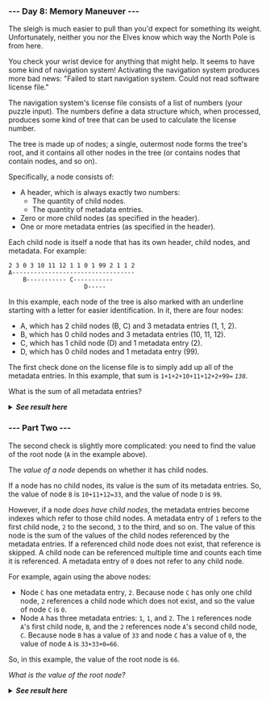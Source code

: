 ﻿### --- Day 8: Memory Maneuver ---

The sleigh is much easier to pull than you'd expect for something its
weight. Unfortunately, neither you nor the Elves know which way the North 
Pole is from here.

You check your wrist device for anything that might help. It seems to have
some kind of navigation system! Activating the navigation system produces
more bad news: "Failed to start navigation system. Could not read software 
license file."

The navigation system's license file consists of a list of numbers (your
puzzle input). The numbers define a data structure which, when processed,
produces some kind of tree that can be used to calculate the license
number.

The tree is made up of nodes; a single, outermost node forms the tree's
root, and it contains all other nodes in the tree (or contains nodes that 
contain nodes, and so on).

Specifically, a node consists of:

- A header, which is always exactly two numbers:
    - The quantity of child nodes.
    - The quantity of metadata entries.
- Zero or more child nodes (as specified in the header).
- One or more metadata entries (as specified in the header).

Each child node is itself a node that has its own header, child nodes, and
metadata. For example:

    2 3 0 3 10 11 12 1 1 0 1 99 2 1 1 2
    A----------------------------------
        B----------- C-----------
                         D-----

In this example, each node of the tree is also marked with an underline
starting with a letter for easier identification. In it, there are four
nodes:

- A, which has 2 child nodes (B, C) and 3 metadata entries (1, 1, 2).
- B, which has 0 child nodes and 3 metadata entries (10, 11, 12).
- C, which has 1 child node (D) and 1 metadata entry (2).
- D, which has 0 child nodes and 1 metadata entry (99).

The first check done on the license file is to simply add up all of the
metadata entries. In this example, that sum is `1+1+2+10+11+12+2+99=` *`138`*.

What is the sum of all metadata entries?

<details>
  <summary><strong><em>See result here</em></strong></summary>
	Your puzzle answer was <strong><em>42501</em></strong>.
</details>

### --- Part Two ---
The second check is slightly more complicated: you need to find the value 
of the root node (`A` in the example above).

The *value of a node* depends on whether it has child nodes.

If a node has no child nodes, its value is the sum of its metadata entries.
So, the value of node `B` is `10+11+12=33`, and the value of node `D` is `99`.

However, if a node *does have child nodes*, the metadata entries become
indexes which refer to those child nodes. A metadata entry of `1` refers to
the first child node, `2` to the second, `3` to the third, and so on. The value
of this node is the sum of the values of the child nodes referenced by the
metadata entries. If a referenced child node does not exist, that reference
is skipped. A child node can be referenced multiple time and counts each
time it is referenced. A metadata entry of `0` does not refer to any child 
node.

For example, again using the above nodes:

- Node `C` has one metadata entry, `2`. Because node `C` has only one child node, `2` references a child node which does not exist, and so the value of node `C` is `0`.
- Node `A` has three metadata entries: `1`, `1`, and `2`. The `1` references node `A`'s first child node, `B`, and the `2` references node `A`'s second child node, `C`. Because node `B` has a value of `33` and node `C` has a value of `0`, the value of node `A` is `33+33+0=66`.

So, in this example, the value of the root node is `66`.

*What is the value of the root node?*

<details>
  <summary><strong><em>See result here</em></strong></summary>
	Your puzzle answer was <strong><em>30857</em></strong>.
</details>